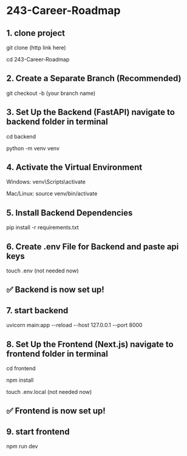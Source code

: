 # 243-Career-Roadmap

## 1. clone project
git clone (http link here)

cd 243-Career-Roadmap

## 2️. Create a Separate Branch (Recommended)
git checkout -b (your branch name)

## 3️. Set Up the Backend (FastAPI) navigate to backend folder in terminal
cd backend

python -m venv venv

## 4. Activate the Virtual Environment
Windows:
venv\Scripts\activate

Mac/Linux:
source venv/bin/activate

## 5. Install Backend Dependencies
pip install -r requirements.txt

## 6. Create .env File for Backend and paste api keys
touch .env (not needed now)

## ✅ Backend is now set up!

## 7. start backend
uvicorn main:app --reload --host 127.0.0.1 --port 8000

## 8. Set Up the Frontend (Next.js) navigate to frontend folder in terminal
cd frontend

npm install

touch .env.local (not needed now)

## ✅ Frontend is now set up!

## 9. start frontend
npm run dev
